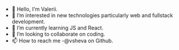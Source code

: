 - 👋 Hello, I'm Valerii.
- 👀 I’m interested in new technologies particularly web and fullstack development.
- 🌱 I’m currently learning JS and React.
- 💞️ I’m looking to collaborate on coding.
- 📫 How to reach me -@vsheva on Github.

<!---
vsheva/vsheva is a ✨ special ✨ repository because its `README.md` (this file) appears on your GitHub profile.
You can click the Preview link to take a look at your changes.
--->

